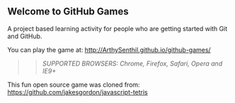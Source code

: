 ## Welcome to GitHub Games

A project based learning activity for people who are getting started with Git and GitHub.

You can play the game at: http://ArthySenthil.github.io/github-games/

>> _*SUPPORTED BROWSERS*: Chrome, Firefox, Safari, Opera and IE9+_

This fun open source game was cloned from: https://github.com/jakesgordon/javascript-tetris
